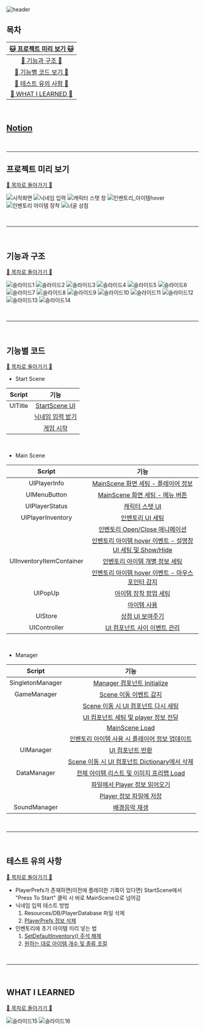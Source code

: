 
![header](https://capsule-render.vercel.app/api?type=waving&color=gradient&customColorList=26&height=300&section=header&text=SPARTA%20CROSSING&fontSize=90&fontColor=FFF)

## 목차

| [🐱 프로젝트 미리 보기 🐱](#프로젝트-미리-보기) |
| :---: |
| [🐰 기능과 구조 🐰](#기능과-구조) |
| [🐳 기능별 코드 보기 🐳](#기능별-코드) |
| [🌳 테스트 유의 사항 🌳](#테스트-유의-사항) |
| [🌼 WHAT I LEARNED 🌼](#what-i-learned) |

<br>

## [Notion](https://www.notion.so/Sparta-Crossing-d1ad18261c3c4dada674edc9c7f72558)

<br>

* * *

## 프로젝트 미리 보기

[🌳 목차로 돌아가기 🌳](#목차)

![시작화면](https://github.com/j-miiin/Unity_Study_Sparta_2023/assets/62470991/0755ed8e-4d69-4856-a072-2602f36cfd64)
![닉네임 입력](https://github.com/j-miiin/Unity_Study_Sparta_2023/assets/62470991/1d54237e-be9a-4bf6-88c7-36ea13bb810e)
![캐릭터 스탯 창](https://github.com/j-miiin/Unity_Study_Sparta_2023/assets/62470991/53271c48-d435-4420-a57a-1a059444da11)
![인벤토리_아이템hover](https://github.com/j-miiin/Unity_Study_Sparta_2023/assets/62470991/89a0afdb-1209-494e-a79e-1cdf7fad7377)
![인벤토리 아이템 장착](https://github.com/j-miiin/Unity_Study_Sparta_2023/assets/62470991/bfc5070e-71e5-435f-88fd-7065a373bfaf)
![너굴 상점](https://github.com/j-miiin/Unity_Study_Sparta_2023/assets/62470991/f50b0405-3688-49a3-8d36-0c0b987a22cd)

<br>


* * *

<br>

## 기능과 구조

[🌳 목차로 돌아가기 🌳](#목차)

![슬라이드1](https://github.com/j-miiin/Unity_Study_Sparta_2023/assets/62470991/5e9cf497-91f4-408f-b8b2-3e4b447e2819)
![슬라이드2](https://github.com/j-miiin/Unity_Study_Sparta_2023/assets/62470991/8e3e242b-4dc5-40c1-9681-46c2ca337fe9)
![슬라이드3](https://github.com/j-miiin/Unity_Study_Sparta_2023/assets/62470991/386475fb-c42d-4607-b338-35a4afad6f4e)
![슬라이드4](https://github.com/j-miiin/Unity_Study_Sparta_2023/assets/62470991/b4d3b3c5-a0c7-450b-af9f-d0029007d518)
![슬라이드5](https://github.com/j-miiin/Unity_Study_Sparta_2023/assets/62470991/83174d83-010c-4a25-b0de-6993bd6c10fa)
![슬라이드6](https://github.com/j-miiin/Unity_Study_Sparta_2023/assets/62470991/8691ebf1-a98d-4e78-a65e-02865b728e35)
![슬라이드7](https://github.com/j-miiin/Unity_Study_Sparta_2023/assets/62470991/2b6d03f7-cc61-42d8-bc7e-33daa9edc0f4)
![슬라이드8](https://github.com/j-miiin/Unity_Study_Sparta_2023/assets/62470991/e48d7212-4732-40de-98b9-be03a1ebd3af)
![슬라이드9](https://github.com/j-miiin/Unity_Study_Sparta_2023/assets/62470991/5e4c82a5-1c90-431a-99f6-34e7cc6dab27)
![슬라이드10](https://github.com/j-miiin/Unity_Study_Sparta_2023/assets/62470991/e3886d9c-970c-437a-bb76-ce436a0f15dc)
![슬라이드11](https://github.com/j-miiin/Unity_Study_Sparta_2023/assets/62470991/5934cd8f-ad96-41fb-acdb-bbe277e54826)
![슬라이드12](https://github.com/j-miiin/Unity_Study_Sparta_2023/assets/62470991/cd683bf4-e014-4131-bef5-46b4a9e2b36f)
![슬라이드13](https://github.com/j-miiin/Unity_Study_Sparta_2023/assets/62470991/809fc075-edf3-4067-a682-ec679f5bcf8c)
![슬라이드14](https://github.com/j-miiin/Unity_Study_Sparta_2023/assets/62470991/e747e497-3e40-4801-a3bc-8a051b2556a2)

<br>

* * *

<br>

## 기능별 코드

[🌳 목차로 돌아가기 🌳](#목차)

- Start Scene

| Script | 기능 |
| :---: | :---: |
| UITitle | [StartScene UI](https://github.com/j-miiin/Unity_Study_Sparta_2023/blob/f5f4fd619fc30fa10259dfd2c554ec673aeecfdd/Sparta_Crossing/Assets/Scripts/UI/UITitle.cs#L17-L38) |
|  | [닉네임 입력 받기](https://github.com/j-miiin/Unity_Study_Sparta_2023/blob/f5f4fd619fc30fa10259dfd2c554ec673aeecfdd/Sparta_Crossing/Assets/Scripts/UI/UITitle.cs#L51) |
|  | [게임 시작](https://github.com/j-miiin/Unity_Study_Sparta_2023/blob/f5f4fd619fc30fa10259dfd2c554ec673aeecfdd/Sparta_Crossing/Assets/Scripts/UI/UITitle.cs#L46-L68) |

<br>

- Main Scene

| Script | 기능 |
| :---: | :---: |
| UIPlayerInfo | [MainScene 화면 세팅 - 플레이어 정보](https://github.com/j-miiin/Unity_Study_Sparta_2023/blob/f5f4fd619fc30fa10259dfd2c554ec673aeecfdd/Sparta_Crossing/Assets/Scripts/UI/UIPlayerInfo.cs#L8-L22) |
| UIMenuButton | [MainScene 화면 세팅 - 메뉴 버튼](https://github.com/j-miiin/Unity_Study_Sparta_2023/blob/f5f4fd619fc30fa10259dfd2c554ec673aeecfdd/Sparta_Crossing/Assets/Scripts/UI/UIMenuButton.cs#L6C14-L23) |
| UIPlayerStatus | [캐릭터 스탯 UI](https://github.com/j-miiin/Unity_Study_Sparta_2023/blob/f5f4fd619fc30fa10259dfd2c554ec673aeecfdd/Sparta_Crossing/Assets/Scripts/UI/UIPlayerStatus.cs#L7-L33) |
| UIPlayerInventory | [인벤토리 UI 세팅](https://github.com/j-miiin/Unity_Study_Sparta_2023/blob/f5f4fd619fc30fa10259dfd2c554ec673aeecfdd/Sparta_Crossing/Assets/Scripts/UI/UIPlayerInventory.cs#L81-L96) |
| | [인벤토리 Open/Close 애니메이션](https://github.com/j-miiin/Unity_Study_Sparta_2023/blob/f5f4fd619fc30fa10259dfd2c554ec673aeecfdd/Sparta_Crossing/Assets/Scripts/UI/UIPlayerInventory.cs#L41-L79) |
| | [인벤토리 아이템 hover 이벤트 - 설명창 UI 세팅 및 Show/Hide](https://github.com/j-miiin/Unity_Study_Sparta_2023/blob/f5f4fd619fc30fa10259dfd2c554ec673aeecfdd/Sparta_Crossing/Assets/Scripts/UI/UIPlayerInventory.cs#L98-L130) |
| UIInventoryItemContainer | [인벤토리 아이템 개별 정보 세팅](https://github.com/j-miiin/Unity_Study_Sparta_2023/blob/f5f4fd619fc30fa10259dfd2c554ec673aeecfdd/Sparta_Crossing/Assets/Scripts/UI/UIInventoryItemContainer.cs#L38C23-L81) |
| | [인벤토리 아이템 hover 이벤트 - 마우스 포인터 감지](https://github.com/j-miiin/Unity_Study_Sparta_2023/blob/f5f4fd619fc30fa10259dfd2c554ec673aeecfdd/Sparta_Crossing/Assets/Scripts/UI/UIInventoryItemContainer.cs#L83-L91) |
| UIPopUp | [아이템 장착 팝업 세팅](https://github.com/j-miiin/Unity_Study_Sparta_2023/blob/f5f4fd619fc30fa10259dfd2c554ec673aeecfdd/Sparta_Crossing/Assets/Scripts/UI/UIPopUp.cs#L31-L60) |
| | [아이템 사용](https://github.com/j-miiin/Unity_Study_Sparta_2023/blob/f5f4fd619fc30fa10259dfd2c554ec673aeecfdd/Sparta_Crossing/Assets/Scripts/UI/UIPopUp.cs#L25-L29) |
| UIStore | [상점 UI 보여주기](https://github.com/j-miiin/Unity_Study_Sparta_2023/blob/f5f4fd619fc30fa10259dfd2c554ec673aeecfdd/Sparta_Crossing/Assets/Scripts/UI/UIStore.cs#L22-L62) |
| UIController | [UI 컴포넌트 사이 이벤트 관리](https://github.com/j-miiin/Unity_Study_Sparta_2023/blob/f5f4fd619fc30fa10259dfd2c554ec673aeecfdd/Sparta_Crossing/Assets/Scripts/UI/UIController.cs#L6-L44) |

<br>

- Manager

| Script | 기능 |
| :---: | :---: |
| SingletonManager | [Manager 컴포넌트 Initialize](https://github.com/j-miiin/Unity_Study_Sparta_2023/blob/f5f4fd619fc30fa10259dfd2c554ec673aeecfdd/Sparta_Crossing/Assets/Scripts/Manager/SingletonManager.cs#L31-L46) |
| GameManager | [Scene 이동 이벤트 감지](https://github.com/j-miiin/Unity_Study_Sparta_2023/blob/f5f4fd619fc30fa10259dfd2c554ec673aeecfdd/Sparta_Crossing/Assets/Scripts/Manager/GameManager.cs#L35) |
| | [Scene 이동 시 UI 컴포넌트 다시 세팅](https://github.com/j-miiin/Unity_Study_Sparta_2023/blob/f5f4fd619fc30fa10259dfd2c554ec673aeecfdd/Sparta_Crossing/Assets/Scripts/Manager/GameManager.cs#L43-L46) |
| | [UI 컴포넌트 세팅 및 player 정보 전달](https://github.com/j-miiin/Unity_Study_Sparta_2023/blob/f5f4fd619fc30fa10259dfd2c554ec673aeecfdd/Sparta_Crossing/Assets/Scripts/Manager/GameManager.cs#L83-L123) |
| | [MainScene Load](https://github.com/j-miiin/Unity_Study_Sparta_2023/blob/f5f4fd619fc30fa10259dfd2c554ec673aeecfdd/Sparta_Crossing/Assets/Scripts/Manager/GameManager.cs#L125-L138) |
| | [인벤토리 아이템 사용 시 플레이어 정보 업데이트](https://github.com/j-miiin/Unity_Study_Sparta_2023/blob/f5f4fd619fc30fa10259dfd2c554ec673aeecfdd/Sparta_Crossing/Assets/Scripts/Manager/GameManager.cs#L140-L146) |
| UIManager | [UI 컴포넌트 반환](https://github.com/j-miiin/Unity_Study_Sparta_2023/blob/f5f4fd619fc30fa10259dfd2c554ec673aeecfdd/Sparta_Crossing/Assets/Scripts/Manager/UIManager.cs#L32-L43) |
| | [Scene 이동 시 UI 컴포넌트 Dictionary에서 삭제](https://github.com/j-miiin/Unity_Study_Sparta_2023/blob/f5f4fd619fc30fa10259dfd2c554ec673aeecfdd/Sparta_Crossing/Assets/Scripts/Manager/UIManager.cs#L45-L51) |
| DataManager | [전체 아이템 리스트 및 이미지 프리팹 Load](https://github.com/j-miiin/Unity_Study_Sparta_2023/blob/f5f4fd619fc30fa10259dfd2c554ec673aeecfdd/Sparta_Crossing/Assets/Scripts/Manager/DataManager.cs#L20-L67) |
| | [파일에서 Player 정보 읽어오기](https://github.com/j-miiin/Unity_Study_Sparta_2023/blob/f5f4fd619fc30fa10259dfd2c554ec673aeecfdd/Sparta_Crossing/Assets/Scripts/Manager/DataManager.cs#L71-L83) |
| | [Player 정보 파일에 저장](https://github.com/j-miiin/Unity_Study_Sparta_2023/blob/f5f4fd619fc30fa10259dfd2c554ec673aeecfdd/Sparta_Crossing/Assets/Scripts/Manager/DataManager.cs#L85-L91) |
| SoundManager | [배경음악 재생](https://github.com/j-miiin/Unity_Study_Sparta_2023/blob/f5f4fd619fc30fa10259dfd2c554ec673aeecfdd/Sparta_Crossing/Assets/Scripts/Manager/SoundManager.cs#L27-L37) |

<br>

* * *

<br>

## 테스트 유의 사항

[🌳 목차로 돌아가기 🌳](#목차)

- PlayerPrefs가 존재하면(이전에 플레이한 기록이 있다면) StartScene에서 "Press To Start" 클릭 시 바로 MainScene으로 넘어감
- 닉네임 입력 테스트 방법
  1. Resources/DB/PlayerDatabase 파일 삭제
  2. [PlayerPrefs 정보 삭제](https://github.com/j-miiin/Unity_Study_Sparta_2023/blob/f5f4fd619fc30fa10259dfd2c554ec673aeecfdd/Sparta_Crossing/Assets/Scripts/Manager/SingletonManager.cs#L26-L27)
- 인벤토리에 초기 아이템 미리 넣는 법
  1. [SetDefaultInventory() 주석 해제](https://github.com/j-miiin/Unity_Study_Sparta_2023/blob/f5f4fd619fc30fa10259dfd2c554ec673aeecfdd/Sparta_Crossing/Assets/Scripts/Manager/GameManager.cs#L61-L62)
  2. [원하는 대로 아이템 개수 및 종류 조절](https://github.com/j-miiin/Unity_Study_Sparta_2023/blob/f5f4fd619fc30fa10259dfd2c554ec673aeecfdd/Sparta_Crossing/Assets/Scripts/Manager/GameManager.cs#L65-L81)

<br>

* * *

<br>

## WHAT I LEARNED

[🌳 목차로 돌아가기 🌳](#목차)

![슬라이드15](https://github.com/j-miiin/Unity_Study_Sparta_2023/assets/62470991/0b0b0f35-cb02-4b8b-ace9-38d8e5ddfdc9)
![슬라이드16](https://github.com/j-miiin/Unity_Study_Sparta_2023/assets/62470991/3bf5bbe0-8dfe-4751-af8c-a976f560af8d)